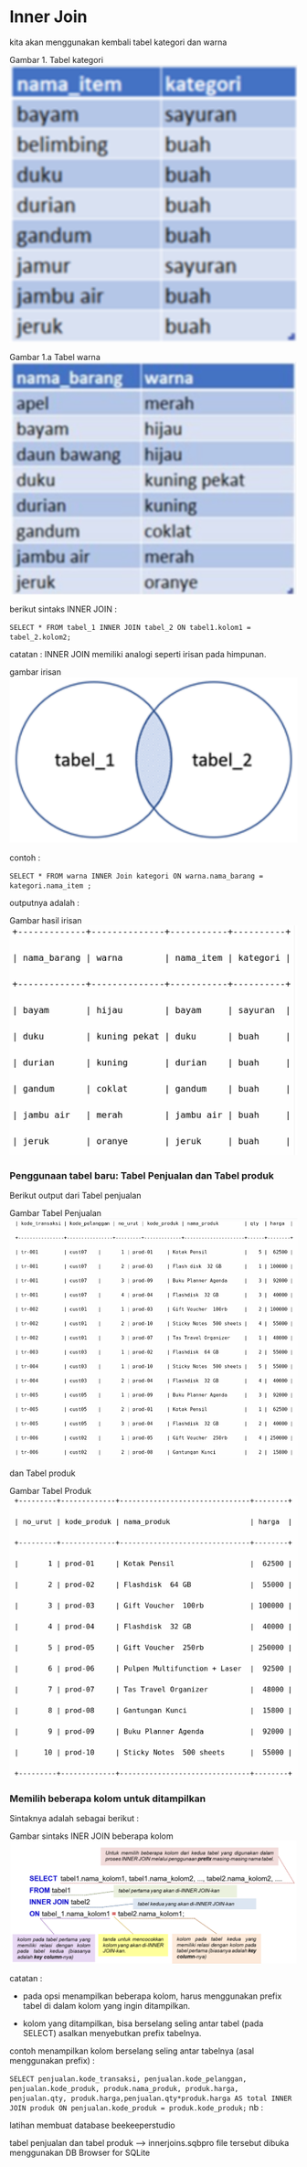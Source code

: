 # Inner Join

kita akan menggunakan kembali tabel kategori dan warna

Gambar 1. Tabel kategori
![gambar 1](/gambar1a.png)

Gambar 1.a Tabel warna
![gambar 1a](/gambar1.png)

berikut sintaks INNER JOIN :

`
SELECT * FROM tabel_1 INNER JOIN tabel_2 ON tabel1.kolom1 = tabel_2.kolom2;
`

catatan : INNER JOIN memiliki analogi seperti irisan pada himpunan.

gambar irisan
![gambar irisan](/irisan.png)

contoh :

`
SELECT * FROM warna INNER Join kategori ON warna.nama_barang = kategori.nama_item ;
`

outputnya adalah :

Gambar hasil irisan
![gambar output irisan](/output-irisan.png)

### Penggunaan tabel baru: Tabel Penjualan dan Tabel produk

Berikut output dari Tabel penjualan

Gambar Tabel Penjualan
![tabel penjualan](/tabel_penjualan.png)

dan Tabel produk

Gambar Tabel Produk
![tabel produk](/tabel_produk.png)

### Memilih beberapa kolom untuk ditampilkan

Sintaknya adalah sebagai berikut :

Gambar sintaks INER JOIN beberapa kolom
![Gambar sintak1](/sintak-innerjoin-kolomx.png)

catatan :

* pada opsi menampilkan beberapa kolom, harus menggunakan prefix tabel di dalam kolom yang ingin ditampilkan.

* kolom yang ditampilkan, bisa berselang seling antar tabel (pada SELECT) asalkan menyebutkan prefix tabelnya.

contoh menampilkan kolom berselang seling antar tabelnya (asal menggunakan prefix) :

`
SELECT penjualan.kode_transaksi, penjualan.kode_pelanggan, penjualan.kode_produk, produk.nama_produk, produk.harga, penjualan.qty, produk.harga,penjualan.qty*produk.harga AS total INNER JOIN produk ON penjualan.kode_produk = produk.kode_produk;
`
nb :

latihan membuat database beekeeperstudio

tabel penjualan dan tabel produk --> innerjoins.sqbpro
file tersebut dibuka menggunakan DB Browser for SQLite

